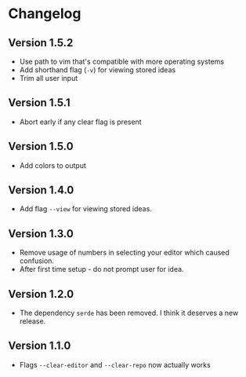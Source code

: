# Changelog

## Version 1.5.2
* Use path to vim that's compatible with more operating systems
* Add shorthand flag (`-v`) for viewing stored ideas 
* Trim all user input

## Version 1.5.1
* Abort early if any clear flag is present

## Version 1.5.0
* Add colors to output

## Version 1.4.0
* Add flag `--view` for viewing stored ideas.

## Version 1.3.0
* Remove usage of numbers in selecting your editor which caused confusion.
* After first time setup - do not prompt user for idea.

## Version 1.2.0
* The dependency `serde` has been removed. I think it deserves a new release.

## Version 1.1.0
* Flags `--clear-editor` and `--clear-repo` now actually works

